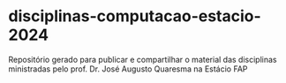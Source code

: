 # disciplinas-computacao-estacio-2024
Repositório gerado para publicar e compartilhar o material das disciplinas ministradas pelo prof. Dr. José Augusto Quaresma na Estácio FAP
